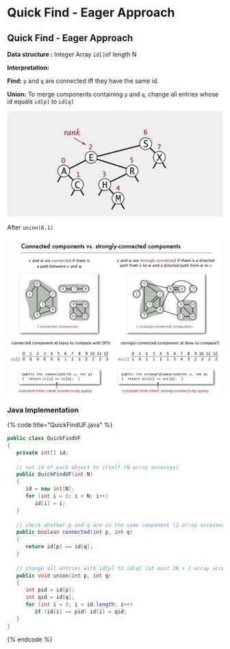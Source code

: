 # Quick Find - Eager Approach

## Quick Find - Eager Approach

**Data structure :** Integer Array `id[]`of length N

**Interpretation:**

**Find:** `p` and `q` are connected iff they have the same id.

**Union:** To merge components containing `p` and `q`, change all entries whose id equals `id[p]` to `id[q]`

![Quick Find  - Eager Approach](<../.gitbook/assets/image (4).png>)

After `union(6,1)`

![](<../.gitbook/assets/image (5).png>)

### Java Implementation

{% code title="QuickFindUF.java" %}
```java
public class QuickFindUF
{
   private int[] id;
   
   // set id of each object to itself (N array accesses)
   public QuickFindUF(int N)
   {
      id = new int[N];
      for (int i = 0; i < N; i++)
         id[i] = i;
   }
   
   // check whether p and q are in the same component (2 array accesses)
   public boolean connected(int p, int q)
   {  
      return id[p] == id[q];  
   }
   
   // change all entries with id[p] to id[q] (at most 2N + 2 array accesses)
   public void union(int p, int q)
   {
      int pid = id[p];
      int qid = id[q];
      for (int i = 0; i < id.length; i++)
         if (id[i] == pid) id[i] = qid;
   }
}
```
{% endcode %}
